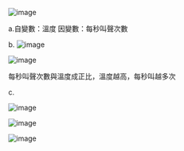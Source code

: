 ![image](https://github.com/user-attachments/assets/41368c93-980d-4022-bb0c-e5ea97952a0c)

a.自變數：溫度    因變數：每秒叫聲次數

b.
![image](https://github.com/user-attachments/assets/6f4af627-9193-4bf6-95ef-b0aa9780e313)


![image](https://github.com/user-attachments/assets/120d5392-0e46-4592-96a7-8b40cf939419)

每秒叫聲次數與溫度成正比，溫度越高，每秒叫越多次

c.

![image](https://github.com/user-attachments/assets/e076fe2e-c2c1-489a-b469-4a6db5533ca8)

![image](https://github.com/user-attachments/assets/987e5df3-18d6-4802-90dc-5e693ba8231a)

![image](https://github.com/user-attachments/assets/cbca6e14-bed0-4322-8632-855c0312fbad)


